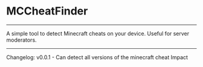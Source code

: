 # MCCheatFinder
***
A simple tool to detect Minecraft cheats on your device. Useful for server moderators.
***
Changelog:
v0.0.1 - Can detect all versions of the minecraft cheat Impact
